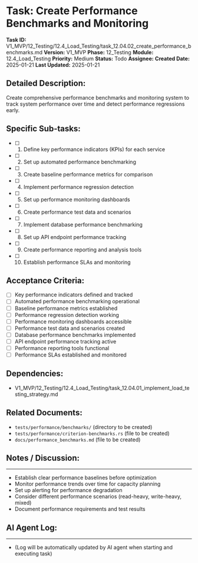 # Task: Create Performance Benchmarks and Monitoring

**Task ID:** V1_MVP/12_Testing/12.4_Load_Testing/task_12.04.02_create_performance_benchmarks.md
**Version:** V1_MVP
**Phase:** 12_Testing
**Module:** 12.4_Load_Testing
**Priority:** Medium
**Status:** Todo
**Assignee:**
**Created Date:** 2025-01-21
**Last Updated:** 2025-01-21

## Detailed Description:
Create comprehensive performance benchmarks and monitoring system to track system performance over time and detect performance regressions early.

## Specific Sub-tasks:
- [ ] 1. Define key performance indicators (KPIs) for each service
- [ ] 2. Set up automated performance benchmarking
- [ ] 3. Create baseline performance metrics for comparison
- [ ] 4. Implement performance regression detection
- [ ] 5. Set up performance monitoring dashboards
- [ ] 6. Create performance test data and scenarios
- [ ] 7. Implement database performance benchmarking
- [ ] 8. Set up API endpoint performance tracking
- [ ] 9. Create performance reporting and analysis tools
- [ ] 10. Establish performance SLAs and monitoring

## Acceptance Criteria:
- [ ] Key performance indicators defined and tracked
- [ ] Automated performance benchmarking operational
- [ ] Baseline performance metrics established
- [ ] Performance regression detection working
- [ ] Performance monitoring dashboards accessible
- [ ] Performance test data and scenarios created
- [ ] Database performance benchmarks implemented
- [ ] API endpoint performance tracking active
- [ ] Performance reporting tools functional
- [ ] Performance SLAs established and monitored

## Dependencies:
- V1_MVP/12_Testing/12.4_Load_Testing/task_12.04.01_implement_load_testing_strategy.md

## Related Documents:
- `tests/performance/benchmarks/` (directory to be created)
- `tests/performance/criterion-benchmarks.rs` (file to be created)
- `docs/performance_benchmarks.md` (file to be created)

## Notes / Discussion:
---
* Establish clear performance baselines before optimization
* Monitor performance trends over time for capacity planning
* Set up alerting for performance degradation
* Consider different performance scenarios (read-heavy, write-heavy, mixed)
* Document performance requirements and test results

## AI Agent Log:
---
* (Log will be automatically updated by AI agent when starting and executing task)